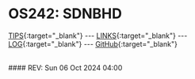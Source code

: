 ---
---

# OS242: SDNBHD

[TIPS](TIPS/){:target="_blank"} --- [LINKS](LINKS/){:target="_blank"} --- [LOG](TXT/mylog.txt){:target="_blank"} --- [GitHub](https://github.com/sdnbhd/os242/){:target="_blank"}

<br>
#### REV: Sun 06 Oct 2024 04:00
<br>
